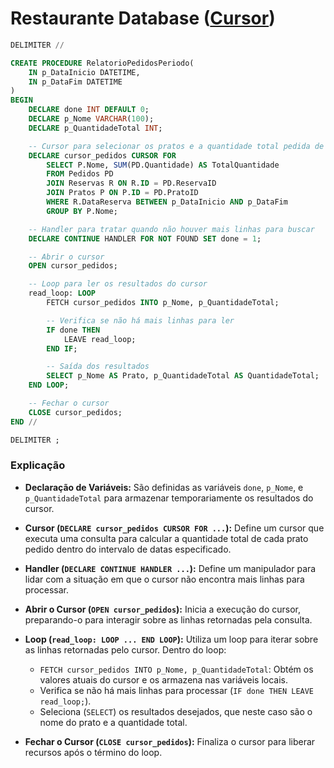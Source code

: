 # Restaurante Database ([Cursor](https://github.com/pinhers/SQL-Restaurante/blob/main/SQL/create-Cursor.sql))

```sql
DELIMITER //

CREATE PROCEDURE RelatorioPedidosPeriodo(
    IN p_DataInicio DATETIME,
    IN p_DataFim DATETIME
)
BEGIN
    DECLARE done INT DEFAULT 0;
    DECLARE p_Nome VARCHAR(100);
    DECLARE p_QuantidadeTotal INT;

    -- Cursor para selecionar os pratos e a quantidade total pedida de cada um
    DECLARE cursor_pedidos CURSOR FOR
        SELECT P.Nome, SUM(PD.Quantidade) AS TotalQuantidade
        FROM Pedidos PD
        JOIN Reservas R ON R.ID = PD.ReservaID
        JOIN Pratos P ON P.ID = PD.PratoID
        WHERE R.DataReserva BETWEEN p_DataInicio AND p_DataFim
        GROUP BY P.Nome;

    -- Handler para tratar quando não houver mais linhas para buscar
    DECLARE CONTINUE HANDLER FOR NOT FOUND SET done = 1;

    -- Abrir o cursor
    OPEN cursor_pedidos;

    -- Loop para ler os resultados do cursor
    read_loop: LOOP
        FETCH cursor_pedidos INTO p_Nome, p_QuantidadeTotal;

        -- Verifica se não há mais linhas para ler
        IF done THEN
            LEAVE read_loop;
        END IF;

        -- Saída dos resultados
        SELECT p_Nome AS Prato, p_QuantidadeTotal AS QuantidadeTotal;
    END LOOP;

    -- Fechar o cursor
    CLOSE cursor_pedidos;
END //

DELIMITER ;
```

### Explicação

- **Declaração de Variáveis:** São definidas as variáveis `done`, `p_Nome`, e `p_QuantidadeTotal` para armazenar temporariamente os resultados do cursor.
  
- **Cursor (`DECLARE cursor_pedidos CURSOR FOR ...`):** Define um cursor que executa uma consulta para calcular a quantidade total de cada prato pedido dentro do intervalo de datas especificado.

- **Handler (`DECLARE CONTINUE HANDLER ...`):** Define um manipulador para lidar com a situação em que o cursor não encontra mais linhas para processar.

- **Abrir o Cursor (`OPEN cursor_pedidos`):** Inicia a execução do cursor, preparando-o para interagir sobre as linhas retornadas pela consulta.

- **Loop (`read_loop: LOOP ... END LOOP`):** Utiliza um loop para iterar sobre as linhas retornadas pelo cursor. Dentro do loop:
  - `FETCH cursor_pedidos INTO p_Nome, p_QuantidadeTotal`: Obtém os valores atuais do cursor e os armazena nas variáveis locais.
  - Verifica se não há mais linhas para processar (`IF done THEN LEAVE read_loop;`).
  - Seleciona (`SELECT`) os resultados desejados, que neste caso são o nome do prato e a quantidade total.

- **Fechar o Cursor (`CLOSE cursor_pedidos`):** Finaliza o cursor para liberar recursos após o término do loop.
